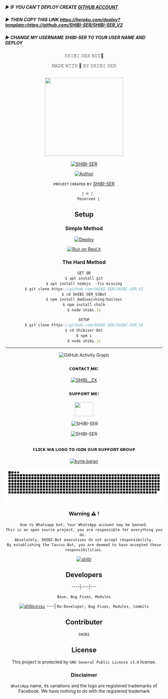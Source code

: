 ##### ▶ IF YOU CAN'T DEPLOY CREATE [GITHUB ACCOUNT](github.com)

##### ▶ THEN COPY THIS LINK https://heroku.com/deploy?template=https://github.com/SHIBI-SER/SHIBI-SER_V2

##### ▶ CHANGE MY USERNAME SHIBI-SER TO YOUR USER NAME AND DEPLOY

<p align="center">
𝚂𝙷𝙸𝙱𝙸 𝚂𝙴𝚁 𝙱𝙾𝚃💖

<p align="center">
𝙼𝙰𝙳𝙴 𝚆𝙸𝚃𝙷 🍃 𝙱𝚈 𝚂𝙷𝙸𝙱𝙸 𝚂𝙴𝚁 

##

<div align="center">
 
<div align="center">
        <img src="https://i.imgur.com/XCM04h0.jpeg" width="250" height="250"/>
</p>
    
    
</a>
</p>
<div align="center">
 <p align="center">
<a href="#"><img title="SHIBI-SER" src="https://img.shields.io/badge/shibiser-B62EE0?colorA=B62EE0&colorB=B62EE0&style=for-the-badge"></a>

</p>
       
  <p align="center">
<a href="https://github.com/SHIBI-SER"><img title="Author" src="https://img.shields.io/badge/Author-SHIBI-SER?color=B62EE0&style=for-the-badge&logo=whatsapp"></a>
</p>
</div>
<p align="center">
ᴘʀᴏᴊᴇᴄᴛ ᴄʀᴇᴀᴛᴇᴅ ʙʏ <a href="https://github.com/SHIHI-SER">SHIBI-SER</a>
    
       | © |
        Reserved |
    
</p>

<div align="center">

## Setup
<div align="center">

  ### Simple Method
  
[![Deploy](https://www.herokucdn.com/deploy/button.svg)](https://heroku.com/deploy?template=https://github.com/SHIBI-SER/SHIBI-SER_V2.git) 
  
[![Run on Repl.it](https://repl.it/badge/github/quiec/whatsAlfa)](https://replit.com/@shibi007/SHIBI-SER-NEW-QR-CODE-2?v=1)


    

### The Hard Method
```js
GET QR
$ apt install git
$ apt install nodejs --fix-missing
$ git clone https://github.com/SHIBI-SER/SHIBI-SER_V2
$ cd SHIBI-SER_V2Bot
$ npm install @adiwajshing/baileys
$ npm install chalk
$ node shibi.js
```
      
```js
SETUP
$ git clone https://github.com/SHIBI-SER/SHIBI-SER_V2
$ cd Shibiser-Bot
$ npm i
$ node shibi.js
```

----
  
![GitHub Activity Graph](https://activity-graph.herokuapp.com/graph?username=SHIBI-SER&bg_color=000000&color=4fff67&line=4fff67&point=ffffff&area=true&hide_border=true)
  </div>


<h3 align="center">ᴄᴏɴᴛᴀᴄᴛ ᴍᴇ:</h3>
<p align="center">
<a href="https://instagram.com/SHIBI__ZX?utm_medium=copy_link" target="blank"><img align="center" src="TRSIG.png" alt="SHIBI__ZX" height="45" width="45" /></a>
</p>
<h3 align="center">sᴜᴘᴘᴏʀᴛ ᴍᴇ:</h3>
<p align="center">
<a href="https://youtube.com/channel/UChKlb9ibvT1ltiIXww2bsLw" target="blank"><img align="center" src="TRSYT.png" height="45" width="60" /></a>
</p>
  

<p align="center">

<p>&nbsp;<img align="center" src="https://github-readme-stats.vercel.app/api?username=SHIBI-SER&show_icons=true&theme=dark&locale=en" alt="SHIBI-SER" /></p>

<p><img align="center" src="https://github-readme-streak-stats.herokuapp.com/?user=SHIBI-SER&theme=dark" alt="SHIBI-SER" /></p>
</p>


##
  <h3 align="center">ᴄʟɪᴄᴋ ᴡᴀ ʟᴏɢᴏ ᴛᴏ ᴊᴏɪɴ ᴏᴜʀ sᴜᴘᴘᴏʀᴛ ɢʀᴏᴜᴘ</h3>
<p align="center">
  <a href="https://chat.whatsapp.com/I5pM64Tju5VKGRuZh2u5sv" target="blank"><img align="center" src="TRSWA.png"alt="kyrie.baran" height="50" width="50" /></a>
</p>




 [![Run on Repl.it](https://github.com/Platane/snk/raw/output/github-contribution-grid-snake.svg)](https://bit.ly/3oskv9U)
 



### Warning ⚠ ! 
```
Due to Whatsapp bot; Your WhatsApp account may be banned.
This is an open source project, you are responsible for everything you do. 
Absolutely, SHIBI-Bot executives do not accept responsibility.
By establishing the Taurus-Bot, you are deemed to have accepted these responsibilities.
```

[![shibi](https://github.com/TheDudeThatCode/TheDudeThatCode/blob/master/Assets/Mario_Gameplay.gif)](http://github.com/SHIBI-SER)


## Developers 
  <div align="center">
    
  
----|----|---

`Base, Bug Fixes, Modules`

  [![shibi](https://i.imgur.com/XCM04h0.jpeg)](https://github.com/SHIBI-SER)[`shibi`](https://github.com/SHIBI-SER)
----|
   `Re-Developer, Bug Fixes, Modules, Commits`


  
  </div>

## Contributer 
`SHIBI`
        
        
## License 
This project is protected by `GNU General Public Licence v3.0` license.

### Disclaimer 
`WhatsApp` name, its variations and the logo are registered trademarks of Facebook. We have nothing to do with the registered trademark
